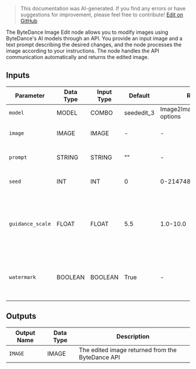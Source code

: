 > This documentation was AI-generated. If you find any errors or have suggestions for improvement, please feel free to contribute! [Edit on GitHub](https://github.com/Comfy-Org/embedded-docs/blob/main/comfyui_embedded_docs/docs/ByteDanceImageEditNode/en.md)

The ByteDance Image Edit node allows you to modify images using ByteDance's AI models through an API. You provide an input image and a text prompt describing the desired changes, and the node processes the image according to your instructions. The node handles the API communication automatically and returns the edited image.

## Inputs

| Parameter | Data Type | Input Type | Default | Range | Description |
|-----------|-----------|------------|---------|-------|-------------|
| `model` | MODEL | COMBO | seededit_3 | Image2ImageModelName options | Model name |
| `image` | IMAGE | IMAGE | - | - | The base image to edit |
| `prompt` | STRING | STRING | "" | - | Instruction to edit image |
| `seed` | INT | INT | 0 | 0-2147483647 | Seed to use for generation |
| `guidance_scale` | FLOAT | FLOAT | 5.5 | 1.0-10.0 | Higher value makes the image follow the prompt more closely |
| `watermark` | BOOLEAN | BOOLEAN | True | - | Whether to add an "AI generated" watermark to the image |

## Outputs

| Output Name | Data Type | Description |
|-------------|-----------|-------------|
| `IMAGE` | IMAGE | The edited image returned from the ByteDance API |
